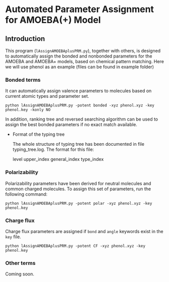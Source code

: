 # Automated Parameter Assignment for AMOEBA(+) Model

## Introduction
This program (`lAssignAMOEBAplusPRM.py`), together with others, is designed to automatically assign the bonded and nonbonded parameters for the AMOEBA and AMOEBA+ models, based on chemical pattern matching. Here we will use phenol as an example (files can be found in example folder)

### Bonded terms

It can automatically assign valence parameters to molecules based on current atomic types and parameter set. 

```shell
python lAssignAMOEBAplusPRM.py -potent bonded -xyz phenol.xyz -key phenol.key -konly NO
```
In addition, ranking tree and reversed searching algorithm can be used to assign the best bonded parameters if no exact match available.
* Format of the typing tree

  The whole structure of typing tree has been documented in file typing_tree.log.
  The format for this file:
  
  level   upper_index   general_index   type_index
  
### Polarizability

Polarizability parameters have been derived for neutral molecules and common charged molecules. To assign this set of parameters, run the following command:

```shell
python lAssignAMOEBAplusPRM.py -potent polar -xyz phenol.xyz -key phenol.key
```

### Charge flux

Charge flux parameters are assigned if `bond` and `angle` keywords exist in the `key` file. 
```shell
python lAssignAMOEBAplusPRM.py -potent CF -xyz phenol.xyz -key phenol.key
```

### Other terms

Coming soon.
